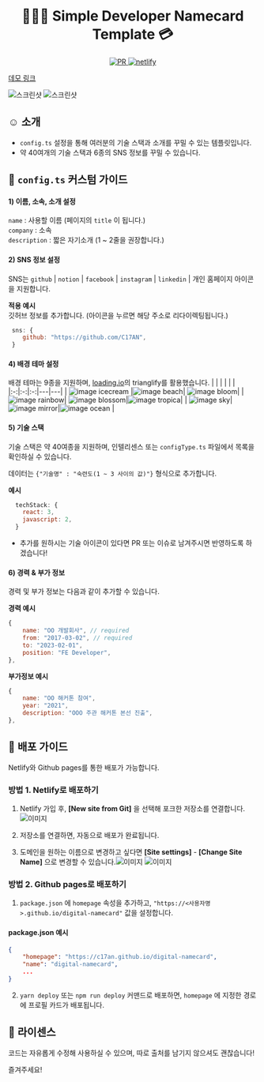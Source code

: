 <h1 align="center">
👨🏻‍💻 Simple Developer Namecard Template 💳
</h1>

<p align="center">
    <a href="https://github.com/C17AN/digital-namecard/pulls" target="_blank">
      <img src="https://camo.githubusercontent.com/b0ad703a46e8b249ef2a969ab95b2cb361a2866ecb8fe18495a2229f5847102d/68747470733a2f2f696d672e736869656c64732e696f2f62616467652f5052732d77656c636f6d652d627269676874677265656e2e737667" alt="PR" />
    </a>
    <a href="https://app.netlify.com/" target="_blank">
      <img src="https://api.netlify.com/api/v1/badges/fa9e4695-53a0-4bc1-8564-026e9f740982/deploy-status" alt="netlify" />
    </a>
</p>


[데모 링크](c17an-profile.netlify.app/)

![스크린샷](https://user-images.githubusercontent.com/26535030/127426026-51e51443-863f-4f0d-99f1-ce1e943d9c35.png)
![스크린샷](https://user-images.githubusercontent.com/26535030/127443062-c6be0e59-b3b3-451c-9f33-2b401c4589bd.png)

## ☺️ 소개

- `config.ts` 설정을 통해 여러분의 기술 스택과 소개를 꾸밀 수 있는 템플릿입니다.
- 약 40여개의 기술 스택과 6종의 SNS 정보를 꾸밀 수 있습니다.

## 📖 `config.ts` 커스텀 가이드

#### 1) 이름, 소속, 소개 설정

`name` : 사용할 이름 (페이지의 `title` 이 됩니다.)  
`company` : 소속  
`description` : 짧은 자기소개 (1 ~ 2줄을 권장합니다.)

#### 2) SNS 정보 설정

SNS는 `github` | `notion` | `facebook` | `instagram` | `linkedin` | 개인 홈페이지 아이콘을 지원합니다.

**적용 예시**  
깃허브 정보를 추가합니다. (아이콘을 누르면 해당 주소로 리다이렉팅됩니다.)

```javascript
 sns: {
    github: "https://github.com/C17AN",
 }
```

#### 4) 배경 테마 설정

배경 테마는 9종을 지원하며, [loading.io](https://loading.io/background/m-trianglify/)의 trianglify를 활용했습니다.
| | | | | |
|:-:|:-:|:-:|---|---|
| ![image](/src/images/background/icecream.svg) icecream |![image](/src/images/background/beach.svg) beach| ![image](/src/images/background/bloom.svg) bloom|
| ![image](/src/images/background/rainbow.svg) rainbow| ![image](/src/images/background/blossom.svg) blossom|![image](/src/images/background/tropica.svg) tropica|
| ![image](/src/images/background/sky.svg) sky|![image](/src/images/background/mirror.svg) mirror|![image](/src/images/background/ocean.svg) ocean |

#### 5) 기술 스택

기술 스택은 약 40여종을 지원하며, 인텔리센스 또는 `configType.ts` 파일에서 목록을 확인하실 수 있습니다.

데이터는 `{"기술명" : "숙련도(1 ~ 3 사이의 값)"}` 형식으로 추가합니다.

**예시**

```javascript
  techStack: {
    react: 3,
    javascript: 2,
  }
```

- 추가를 원하시는 기술 아이콘이 있다면 PR 또는 이슈로 남겨주시면 반영하도록 하겠습니다!

#### 6) 경력 & 부가 정보

경력 및 부가 정보는 다음과 같이 추가할 수 있습니다.

**경력 예시**

```javascript
{
    name: "OO 개발회사", // required
    from: "2017-03-02", // required
    to: "2023-02-01",
    position: "FE Developer",
},
```

**부가정보 예시**

```javascript
{
    name: "OO 해커톤 참여",
    year: "2021",
    description: "OOO 주관 해커톤 본선 진출",
},
```

## 🚀 배포 가이드

Netlify와 Github pages를 통한 배포가 가능합니다.

### 방법 1. Netlify로 배포하기

1. Netlify 가입 후, **[New site from Git]** 을 선택해 포크한 저장소를 연결합니다. ![이미지](https://user-images.githubusercontent.com/26535030/127438344-94265c0b-a1f7-44b9-8a39-7d2ff3c4aa13.png)

2. 저장소를 연결하면, 자동으로 배포가 완료됩니다.
3. 도메인을 원하는 이름으로 변경하고 싶다면 **[Site settings]** - **[Change Site Name]** 으로 변경할 수 있습니다.![이미지](https://user-images.githubusercontent.com/26535030/127438760-14fbfb38-52ba-4c6a-b5cb-3aa5bb7516e5.png)
   ![이미지](https://user-images.githubusercontent.com/26535030/127439001-77695e3b-2d31-4d91-aa56-cebc4522710e.png)

### 방법 2. Github pages로 배포하기

1. `package.json` 에 `homepage` 속성을 추가하고, `"https://<사용자명>.github.io/digital-namecard"` 값을 설정합니다.

#### **package.json 예시**

```json
{
    "homepage": "https://c17an.github.io/digital-namecard",
    "name": "digital-namecard",
    ...
}
```

2. `yarn deploy` 또는 `npm run deploy` 커맨드로 배포하면, `homepage` 에 지정한 경로에 프로필 카드가 배포됩니다.

## 🤖 라이센스

코드는 자유롭게 수정해 사용하실 수 있으며, 따로 출처를 남기지 않으셔도 괜찮습니다!

즐겨주세요!
